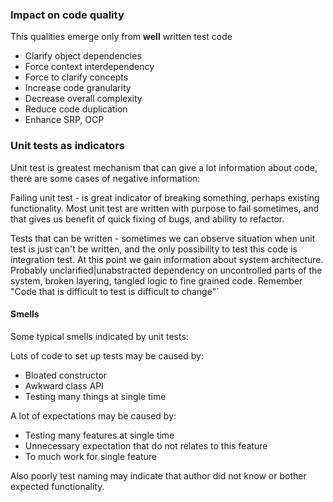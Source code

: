### Impact on code quality
This qualities emerge only from **well** written test code

* Clarify object dependencies
* Force context interdependency
* Force to clarify concepts
* Increase code granularity
* Decrease overall complexity
* Reduce code duplication
* Enhance SRP, OCP

### Unit tests as indicators

Unit test is greatest mechanism that can give a lot information about code, there are some cases of negative 
information:

Failing unit test - is great indicator of breaking something, perhaps existing functionality. Most unit test are 
written with purpose to fail sometimes, and that gives us benefit of quick fixing of bugs, and ability to refactor.

Tests that can be written - sometimes we can observe situation when unit test is just can't be written, and the only 
possibility to test this code is integration test. At this point we gain information about system architecture. 
Probably unclarified|unabstracted dependency on uncontrolled parts of the system, broken layering, tangled logic to 
fine grained code.
Remember "Code that is difficult to test is difficult to change"`

#### Smells 
Some typical smells indicated by unit tests:

Lots of code to set up tests may be caused by:
* Bloated constructor
* Awkward class API
* Testing many things at single time

A lot of expectations may be caused by:
* Testing many features at single time
* Unnecessary expectation that do not relates to this feature
* To much work for single feature

Also poorly test naming may indicate that author did not know or bother expected functionality.

